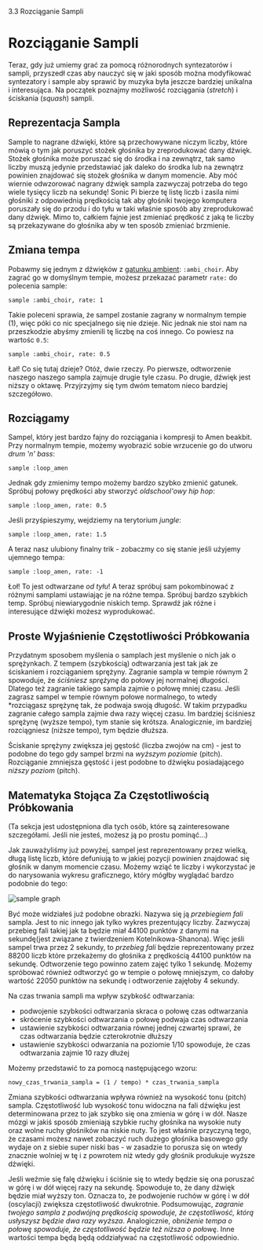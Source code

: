 3.3 Rozciąganie Sampli 

# Rozciąganie Sampli 

Teraz, gdy już umiemy grać za pomocą różnorodnych syntezatorów i
sampli, przyszedł czas aby nauczyć się w jaki sposób można modyfikować
syntezatory i sample aby sprawić by muzyka była jeszcze bardziej
unikalna i interesująca. Na początek poznajmy możliwość rozciągania
(*stretch*) i ściskania (*squash*) sampli.

## Reprezentacja Sampla

Sample to nagrane dźwięki, które są przechowywane niczym liczby, które
mówią o tym jak poruszyć stożek głośnika by zreprodukować dany dźwięk.
Stożek głośnika może poruszać się do środka i na zewnątrz, tak samo
liczby muszą jedynie przedstawiać jak daleko do środka lub na zewnątrz
powinien znajdować się stożek głośnika w danym momencie. Aby móć
wiernie odwzorować nagrany dźwięk sampla zazwyczaj potrzeba do tego
wiele tysięcy liczb na sekundę! Sonic Pi bierze tę listę liczb i
zasila nimi głośniki z odpowiednią prędkością tak aby głośniki twojego
komputera poruszały się do przodu i do tyłu w taki właśnie sposób aby
zreprodukować dany dźwięk. Mimo to, całkiem fajnie jest zmieniać
prędkość z jaką te liczby są przekazywane do głośnika aby w ten sposób
zmieniać brzmienie.

## Zmiana tempa

Pobawmy się jednym z dźwięków z
[gatunku ambient](https://pl.wikipedia.org/wiki/Ambient):
`:ambi_choir`. Aby zagrać go w domyślnym tempie, możesz przekazać
parametr `rate:` do polecenia sample: 

```
sample :ambi_choir, rate: 1
```

Takie poleceni sprawia, że sampel zostanie zagrany w normalnym tempie
(1), więc póki co nic specjalnego się nie dzieje. Nic jednak nie stoi
nam na przeszkodzie abyśmy zmienili tę liczbę na coś innego. Co
powiesz na wartośc `0.5`:

```
sample :ambi_choir, rate: 0.5
```

Łał! Co się tutaj dzieje? Otóż, dwie rzeczy. Po pierwsze, odtworzenie
naszego naszego sampla zajmuje drugie tyle czasu. Po drugie, dźwięk
jest niższy o oktawę. Przyjrzyjmy się tym dwóm tematom nieco bardziej
szczegółowo.

## Rozciągamy

Sampel, który jest bardzo fajny do rozciągania i kompresji to 
Amen beakbit. Przy normalnym tempie, możemy wyobrazić sobie wrzucenie 
go do utworu *drum 'n' bass*:

```
sample :loop_amen
```

Jednak gdy zmienimy tempo możemy bardzo szybko zmienić gatunek. Spróbuj 
połowy prędkości aby stworzyć *oldschool'owy hip hop*:

```
sample :loop_amen, rate: 0.5
```

Jeśli przyśpieszymy, wejdziemy na terytorium *jungle*:

```
sample :loop_amen, rate: 1.5
```

A teraz nasz ulubiony finalny trik - zobaczmy co się stanie jeśli 
użyjemy ujemnego tempa:

```
sample :loop_amen, rate: -1
```

Łoł! To jest odtwarzane *od tyłu*! A teraz spróbuj sam pokombinować 
z różnymi samplami ustawiając je na różne tempa. Spróbuj bardzo szybkich 
temp. Spróbuj niewiarygodnie niskich temp. Sprawdź jak różne i interesujące 
dźwięki możesz wyprodukować.

## Proste Wyjaśnienie Częstotliwości Próbkowania

Przydatnym sposobem myślenia o samplach jest myślenie o nich jak 
o sprężynkach. Z tempem (szybkością) odtwarzania jest tak jak 
ze ściskaniem i rozciąganiem sprężyny. Zagranie sampla w tempie 
równym 2 spowoduje, że *ściśniesz sprężynę* do połowy jej normalnej 
długości. Dlatego też zagranie takiego sampla zajmie o połowę 
mniej czasu. Jeśli zagrasz sampel w tempie równym połowe normalnego, 
to wtedy *rozciągasz sprężynę tak, że podwaja swoją długość. W takim 
przypadku zagranie całego sampla zajmie dwa razy więcej czasu. 
Im bardziej ściśniesz sprężynę (wyższe tempo), tym stanie się krótsza. 
Analogicznie, im bardziej rozciągniesz (niższe tempo), tym będzie 
dłuższa.

Ściskanie sprężyny zwiększa jej gęstość (liczba zwojów na cm) - jest to 
podobne do tego gdy sampel brzmi na *wyższym poziomie* (pitch). 
Rozciąganie zmniejsza gęstość i jest podobne to dźwięku posiadającego 
*niższy poziom* (pitch).

## Matematyka Stojąca Za Częstotliwością Próbkowania

(Ta sekcja jest udostępniona dla tych osób, które są zainteresowane 
szczegółami. Jeśli nie jesteś, możesz ją po prostu pominąć...)

Jak zauważyliśmy już powyżej, sampel jest reprezentowany przez wielką, 
długą listę liczb, które defuniują to w jakiej pozycji powinien znajdować 
się głośnik w danym momencie czasu. Możemy wziąć te liczby i wykorzystać 
je do narysowania wykresu graficznego, który mógłby wyglądać bardzo podobnie 
do tego:

![sample graph](../images/tutorial/sample.png)

Być może widziałeś już podobne obrazki. Nazywa się ją *przebiegiem 
fali* sampla. Jest to nic innego jak tylko wykres prezentujący liczby. 
Zazwyczaj przebieg fali takiej jak ta będzie miał 44100 punktów z danymi 
na sekundę(jest związane z twierdzeniem Kotelnikowa-Shanona). Więc jeśli 
sampel trwa przez 2 sekundy, to *przebieg fali* będzie reprezentowany 
przez 88200 liczb które przekażemy do głośnika z prędkością 44100 punktów 
na sekundę. Odtworzenie tego powinno zatem zajęć tylko 1 sekundę. Możemy 
spróbować również odtworzyć go w tempie o połowę mniejszym, co dałoby wartość 
22050 punktów na sekundę i odtworzenie zajęłoby 4 sekundy.

Na czas trwania sampli ma wpływ szybkość odtwarzania:

* podwojenie szybkości odtwarzania skraca o połowę czas odtwarzania
* skrócenie szybkości odtwarzania o połowę podwaja czas odtwarzania
* ustawienie szybkości odtwarzania równej jednej czwartej sprawi, że 
czas odtwarzania będzie czterokrotnie dłuższy
* ustawienie szybkości odwarzania na poziomie 1/10 spowoduje, 
że czas odtwarzania zajmie 10 razy dłużej

Możemy przedstawić to za pomocą następującego wzoru:

```
nowy_czas_trwania_sampla = (1 / tempo) * czas_trwania_sampla
```

Zmiana szybkości odtwarzania wpływa również na wysokość tonu (pitch) sampla. 
Częstotliwość lub wysokość tonu widoczna na fali dźwięku jest determinowana 
przez to jak szybko się ona zmienia w górę i w dół. Nasze mózgi w jakiś 
sposób zmieniają szybkie ruchy głośnika na wysokie nuty oraz wolne ruchy 
głośników na niskie nuty. To jest właśnie przyczyną tego, że czasami 
możesz nawet zobaczyć ruch dużego głośnika basowego gdy wydaje on 
z siebie super niski bas - w zasadzie to porusza się on wtedy znacznie 
wolniej w tę i z powrotem niż wtedy gdy głośnik produkuje wyższe dźwięki. 

Jeśli weźmie się falę dźwięku i ściśnie się to wtedy będzie się ona poruszać 
w górę i w dół więcej razy na sekundę. Spowoduje to, że dany dźwięk będzie 
miał wyższy ton. Oznacza to, że podwojenie ruchów w górę i w dół (oscylacji) 
zwiększa częstotliwość dwukrotnie. Podsumowując, *zagranie twojego sampla 
z podwójną prędkością spowoduje, że częstotliwość, którą usłyszysz będzie 
dwa razy wyższa*. Analogicznie, *obniżenie tempa o połowę spowoduje, że 
częstotliwość będzie też niższa o połowę*. Inne wartości tempa będą będą 
oddziaływać na częstotliwość odpowiednio.
